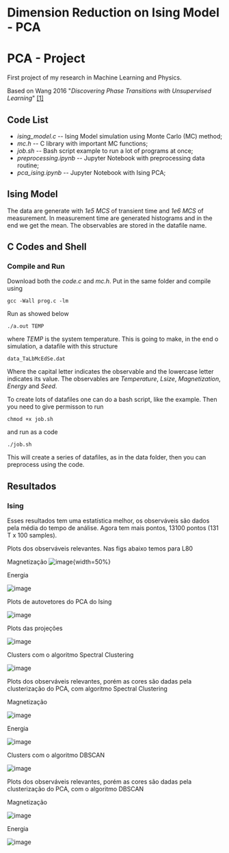 # Dimension Reduction on Ising Model - PCA

# PCA - Project
First project of my research in Machine Learning and Physics. 

Based on Wang 2016 "*Discovering Phase Transitions with Unsupervised Learning*" [[1]](https://journals.aps.org/prb/abstract/10.1103/PhysRevB.94.195105)

## Code List
- *ising_model.c*           -- Ising Model simulation using Monte Carlo (MC) method;
- *mc.h*                    -- C library with important MC functions;
- *job.sh*                  -- Bash script example to run a lot of programs at once;          
- *preprocessing.ipynb*     -- Jupyter Notebook with preprocessing data routine;
- *pca_ising.ipynb*         -- Jupyter Notebook with Ising PCA;


## Ising Model

The data are generate with *1e5 MCS* of transient time and *1e6 MCS* of measurement.
In measurement time are generated histograms and in the end we get the mean.
The observables are stored in the datafile name.

## C Codes and Shell
### Compile and Run

Download both the *code.c* and *mc.h*.
Put in the same folder and compile using

  <code>gcc -Wall prog.c -lm</code>

Run as showed below

  <code>./a.out TEMP</code>

where *TEMP* is the system temperature.
This is going to make, in the end o simulation, a datafile with this structure

  <code>data_TaLbMcEdSe.dat</code>

Where the capital letter indicates the observable and the lowercase letter indicates its value.
The observables are *Temperature*, *Lsize*, *Magnetization*, *Energy* and *Seed*.


To create lots of datafiles one can do a bash script, like the example.
Then you need to give permisson to run

  <code>chmod +x job.sh</code>

and run as a code

  <code>./job.sh</code>

This will create a series of datafiles, as in the data folder, then you can preprocess using the code.

## Resultados
### Ising 
Esses resultados tem uma estatística melhor, os observáveis são dados pela média do tempo de análise. Agora tem mais pontos, 13100 pontos (131 T x 100 samples).

Plots dos observáveis relevantes. Nas figs abaixo temos para L80

Magnetização
![image](https://github.com/pedhmendes/pca-project/blob/main/plots/ising_mag.png){width=50%}

Energia

![image](https://github.com/pedhmendes/pca-project/blob/main/plots/ising_ene.png)

Plots de autovetores do PCA do Ising

![image](https://github.com/pedhmendes/pca-project/blob/main/plots/ising_pca_multi_evals_2.png)

Plots das projeções

![image](https://github.com/pedhmendes/pca-project/blob/main/plots/ising_pca_components_2.png)

Clusters com o algoritmo Spectral Clustering

![image](https://github.com/pedhmendes/pca-project/blob/main/plots/ising_clusters_sp_L80.png)

Plots dos observáveis relevantes, porém as cores são dadas pela clusterização do PCA, com algoritmo Spectral Clustering

Magnetização

![image](https://github.com/pedhmendes/pca-project/blob/main/plots/ising80_mag_sp_cluster.png)

Energia

![image](https://github.com/pedhmendes/pca-project/blob/main/plots/ising80_ene_sp_cluster.png)

Clusters com o algoritmo DBSCAN

![image](https://github.com/pedhmendes/pca-project/blob/main/plots/ising_clusters_db_L80.png)

Plots dos observáveis relevantes, porém as cores são dadas pela clusterização do PCA, com o algoritmo DBSCAN

Magnetização

![image](https://github.com/pedhmendes/pca-project/blob/main/plots/ising80_mag_db_cluster.png)

Energia

![image](https://github.com/pedhmendes/pca-project/blob/main/plots/ising80_ene_db_cluster.png)



